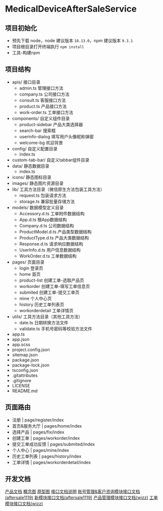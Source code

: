 # MedicalDeviceAfterSaleService

## 项目初始化

* 预先下载 node，node 建议版本 `18.13.0`，npm 建议版本 `9.3.1`
* 项目根目录打开终端执行 `npm install`
* 工具-构建npm

## 项目结构

- apis/ 接口目录
  - admin.ts 管理接口方法
  - company.ts 公司接口方法
  - consult.ts 客服接口方法
  - product.ts 产品接口方法
  - work-order.ts 工单接口方法
- components/ 自定义组件目录
  - product-sidebar 产品大类选择器
  - search-bar 搜索框
  - userinfo-dialog 填写用户头像昵称弹窗
  - welcome-bg 欢迎背景
- config/ 自定义配置目录
  - index.ts
- custom-tab-bar/ 自定义tabbar组件目录
- data/ 静态数据目录
  - index.ts
- icons/ 静态图标目录
- images/ 静态图片资源目录
- lib/ 工具方法目录（微信原生方法包装工具方法）
  - request.ts 包装请求方法
  - storage.ts 兼容批量存储方法
- models/ 数据模型定义目录
  - Accessory.d.ts 工单附件数据结构
  - App.d.ts 根App数据结构
  - Company.d.ts 公司数据结构
  - ProductModel.d.ts 产品类型数据结构
  - ProductType.d.ts 产品大类数据结构
  - Response.d.ts 请求响应数据结构
  - UserInfo.d.ts 用户信息数据结构
  - WorkOrder.d.ts 工单数据结构
- pages/ 页面目录
  - login 登录页
  - home 首页
  - product-list 创建工单-选取产品页
  - workorder 创建工单-填写工单信息页
  - submited 创建工单-提交工单页
  - mine 个人中心页
  - history 历史工单列表页
  - workorderdetail 工单详情页
- utils/ 工具方法目录（其他工具方法）
  - date.ts 日期转换方法文件
  - validate.ts 手机号密码等校验方法文件
- app.ts
- app.json
- app.scss
- project.config.json
- sitemap.json
- package.json
- package-lock.json
- tsconfig.json
- .gitattributes
- .gitignore
- LICENSE
- README.md

## 页面路由

- 注册 | page/register/index
- 首页&服务大厅 | pages/home/index
- 选择产品 | pages/fix/index
- 创建工单 | pages/workorder/index
- 提交工单成功反馈 | pages/submited/index
- 个人中心 | pages/mine/index
- 历史工单列表 | pages/history/index
- 工单详情 | pages/workorderdetail/index

## 开发文档

[产品文档](https://wizzstudio.feishu.cn/docx/doxcn3OPMHR2E2UbeU8PWE0EjFh)
[概念图](https://modao.cc/app/uojxAUBurl46enoCEJNZy)
[原型图](https://www.figma.com/file/AexzIo733ORZWnnNYJNRVo/%E5%AE%A2%E6%9C%8D%E5%B7%A5%E5%8D%95%E7%B3%BB%E7%BB%9F)
[接口文档说明](https://wizzstudio.feishu.cn/docx/QYondktQKoDH2vx6n0BcEedCnVh)
[账号管理&客户咨询模块接口文档(aftersale1119)](https://www.eolink.com/share/index?shareCode=qvPkxP)
[新模块接口文档(aftersale1119)](https://www.apifox.cn/apidoc/shared-ca03532d-633b-4644-9756-b151620e0e20)
[产品管理模块接口文档(wizz)](https://www.eolink.com/share/index?shareCode=FugySB)
[工单模块接口文档(wizz)](https://www.eolink.com/share/index?shareCode=Ynzy7T)
